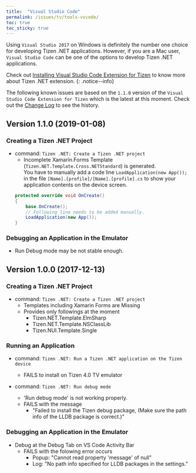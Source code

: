 ```yaml
---
title:  "Visual Studio Code"
permalink: /issues/tv/tools-vscode/
toc: true
toc_sticky: true
---
```


Using `Visual Studio 2017` on Windows is definitely the number one choice for developing Tizen .NET applications. However, if you are a Mac user, `Visual Studio Code` can be one of the options to develop Tizen .NET applications.

Check out [Installing Visual Studio Code Extension for Tizen](https://developer.tizen.org/development/visual-studio-code-extension-tizen/installing-visual-studio-code-extension-tizen) to know more about Tizen .NET extension.
{: .notice--info}

The following known issues are based on the `1.1.0` version of the `Visual Studio Code Extension for Tizen` which is the latest at this moment. Check out the [Change Log](https://marketplace.visualstudio.com/items/tizen.vscode-tizen-csharp/changelog) to see the history.

## Version 1.1.0 (2019-01-08)
### Creating a Tizen .NET Project
  - command: `Tizen .NET: Create a Tizen .NET project`
    - Incomplete Xamarin.Forms Template (`Tizen.NET.Template.Cross.NETStandard`) is generated.<br/>
    You have to manually add a code line `LoadApplication(new App());` in the file `[Name].[profile]/[Name].[profile].cs` to show your application contents on the device screen.
    ```c#
    protected override void OnCreate()
    {
        base.OnCreate();
        // Following line needs to be added manually.
        LoadApplication(new App());
    }
    ```

### Debugging an Application in the Emulator
  - Run Debug mode may be not stable enough.

## Version 1.0.0 (2017-12-13)
### Creating a Tizen .NET Project
  - command: `Tizen .NET: Create a Tizen .NET project`
    - Templates including Xamarin Forms are Missing
    - Provides only followings at the moment
      - Tizen.NET.Template.ElmSharp
      - Tizen.NET.Template.NSClassLib
      - Tizen.NUI.Template.Single

### Running an Application 
  - command: `Tizen .NET: Run a Tizen .NET application on the Tizen device`
    - FAILS to install on Tizen 4.0 TV emulator

  - command: `Tizen .NET: Run debug mode`
    - 'Run debug mode' is not working properly.
    - FAILS with the message
      - "Failed to install the Tizen debug package, (Make sure the path info of the LLDB package is correct.)"

### Debugging an Application in the Emulator
  - Debug at the Debug Tab on VS Code Activity Bar
    - FAILS with the folowing error occurs
        - Popup: "Cannot read property 'message' of null"
        - Log: "No path info specified for LLDB packages in the settings." 
